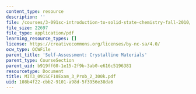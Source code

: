 ```yaml
---
content_type: resource
description: ''
file: /courses/3-091sc-introduction-to-solid-state-chemistry-fall-2010/108b4f22cbb29101a98d5f3956e38da6_MIT3_091SCF10Exam_3_Prob_2_300k.pdf
file_size: 22697
file_type: application/pdf
learning_resource_types: []
license: https://creativecommons.org/licenses/by-nc-sa/4.0/
ocw_type: OCWFile
parent_title: 'Self-Assessment: Crystalline Materials'
parent_type: CourseSection
parent_uid: b919ff60-1e15-2f9b-3ab0-e616c5196381
resourcetype: Document
title: MIT3_091SCF10Exam_3_Prob_2_300k.pdf
uid: 108b4f22-cbb2-9101-a98d-5f3956e38da6
---
```

